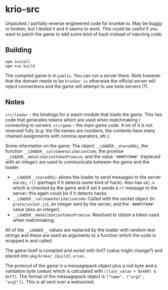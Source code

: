 # krio-src
Unpacked / partially reverse engineered code for krunker.io. May be buggy or broken, but I tested it and it seems to work.
This could be useful if you want to patch the game to add some kind of hack instead of injecting code.

## Building
    npm install
    npm run build
The compiled game is in `public`. You can run a server there. Note however that the domain needs to be `krunker.io` otherwise the official server will reject connections and the game will attempt to use beta servers (?).

## Notes
`src/loader` - the bindings for a wasm module that loads the game. This has code that generates tokens which are used when matchmaking / connecting to servers.
`src/game` - the main game code. A lot of it is not reversed fully (e.g. the file names are numbers, the contents have many chained assignments with comma operators, etc.)

Some information on the game:
The object `__LOADER__sharedObj`, the function `__LOADER__calcGameValidationCode`, the promise `__LOADER__mmValidationTokenPromise`, and the value `'###PVT###'` (replaced with an integer) are used to communicate between the game and the loader.
- `__LOADER__sharedObj`: allows the loader to send messages to the server via `obj.r()` (perhaps if it detects some kind of hack). Also has `obj.k` which is checked by the game and if set it sends a `rt` message to the server; this again could be if it detects hacks.
- `__LOADER__calcGameValidationCode`: Called with the socket object (in `proto/socket.js`), an integer sent by the server, and the `'###PVT###'` value (also an integer).
- `__LOADER__mmValidationTokenPromise`: Resolved to obtain a token used when matchmaking.

All of the `__LOADER__` values are replaced by the loader with random text strings and these are used as arguments to a function which the code is wrapped in and called.

The game itself is compiled and xored with 0xf7 (value might change?) and placed into `pkg/krnker.[build].vries`.

The protocol of the game is a messagepack object plus a null byte and a validation byte (`ahNum`) which is calculated with `((last_value + 0x409) & 0xff)`. The format of the messagepack object is `["name", ["arg1", "arg2"]]`. This is all sent over a websocket.
